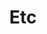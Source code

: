 ---
title: "Etc"
layout: category
permalink: /embedded/etc/
taxonomy: etc_emb
author_profile: true
sidebar_main: true
sidebar:
    nav: "docs"
---